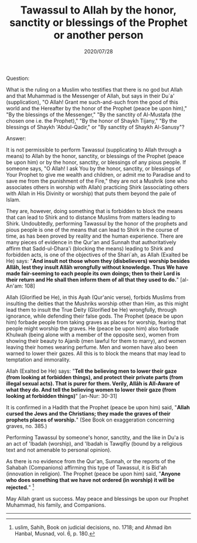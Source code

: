 ﻿---
layout: post
title: "Tawassul to Allah by the honor, sanctity or blessings of the Prophet or another person"
publisher: "alsalafiyyah@icloud.com"
source: "Fatawa Al-Lajnah Ad-Da'imah no. 1711-1"
category: [tawassul]
hijri: Dhu al-Hijjah 7, 1441 AH
date: 2020/07/28
shaykhs: 
 - Shaykh Abdullah ibn Ghudayyan
 - Shaykh Abdul-Aziz ibn Baz
 - Shaykh Abdul-Razzaq al-Afify
 - Shaykh Abdullah ibn Qa'ud
---

Question: 

What is the ruling on a Muslim who testifies that there is no god but Allah and that Muhammad is the Messenger of Allah, but says in their Du`a' (supplication), "O Allah! Grant me such-and-such from the good of this world and the Hereafter by the honor of the Prophet (peace be upon him)," "By the blessings of the Messenger," "By the sanctity of Al-Mustafa (the chosen one i.e. the Prophet)," "By the honor of Shaykh Tijany," "By the blessings of Shaykh 'Abdul-Qadir," or "By sanctity of Shaykh Al-Sanusy"?

Answer:

It is not permissible to perform Tawassul (supplicating to Allah through a means) to Allah by the honor, sanctity, or blessings of the Prophet (peace be upon him) or by the honor, sanctity, or blessings of any pious people. If someone says, "O Allah! I ask You by the honor, sanctity, or blessings of Your Prophet to give me wealth and children, or admit me to Paradise and to save me from the punishment of the Fire," they are not a Mushrik (one who associates others in worship with Allah) practicing Shirk (associating others with Allah in His Divinity or worship) that puts them beyond the pale of Islam. 

They are, however, doing something that is forbidden to block the means that can lead to Shirk and to distance Muslims from matters leading to Shirk. Undoubtedly, performing Tawassul by the honor of the prophets and pious people is one of the means that can lead to Shirk in the course of time, as has been proved by reality and the human experience. There are many pieces of evidence in the Qur'an and Sunnah that authoritatively affirm that Sadd-ul-Dhara'i (blocking the means) leading to Shirk and forbidden acts, is one of the objectives of the Shari`ah, as Allah (Exalted be He) says: "**And insult not those whom they (disbelievers) worship besides Allâh, lest they insult Allâh wrongfully without knowledge. Thus We have made fair-seeming to each people its own doings; then to their Lord is their return and He shall then inform them of all that they used to do.**" [al-An'am: 108]

Allah (Glorified be He), in this Ayah (Qur'anic verse), forbids Muslims from insulting the deities that the Mushriks worship other than Him, as this might lead them to insult the True Deity (Glorified be He) wrongfully, through ignorance, while defending their false gods. The Prophet (peace be upon him) forbade people from taking graves as places for worship, fearing that people might worship the graves. He (peace be upon him) also forbade Khulwah (being alone with a member of the opposite sex), women from showing their beauty to Ajanib (men lawful for them to marry), and women leaving their homes wearing perfume. Men and women have also been warned to lower their gazes. All this is to block the means that may lead to temptation and immorality. 

Allah (Exalted be He) says: "**Tell the believing men to lower their gaze (from looking at forbidden things), and protect their private parts (from illegal sexual acts). That is purer for them. Verily, Allâh is All-Aware of what they do. And tell the believing women to lower their gaze (from looking at forbidden things)**" [an-Nur: 30-31]

It is confirmed in a Hadith that the Prophet (peace be upon him) said, "**Allah cursed the Jews and the Christians; they made the graves of their prophets places of worship.**" (See Book on exaggeration concerning graves, no. 385.)

Performing Tawassul by someone's honor, sanctity, and the like in Du'a is an act of 'Ibadah (worship), and 'Ibadah is Tawqifiy (bound by a religious text and not amenable to personal opinion). 

As there is no evidence from the Qur'an, Sunnah, or the reports of the Sahabah (Companions) affirming this type of Tawassul, it is Bid'ah (innovation in religion). The Prophet (peace be upon him) said, "**Anyone who does something that we have not ordered (in worship) it will be rejected.**" [^1]

May Allah grant us success. May peace and blessings be upon our Prophet Muhammad, his family, and Companions.

---
[^1]: uslim, Sahih, Book on judicial decisions, no. 1718; and Ahmad ibn Hanbal, Musnad, vol. 6, p. 180.

